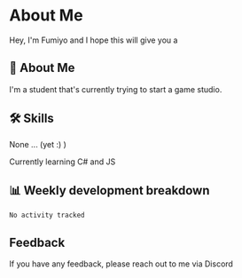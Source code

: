
# About Me

Hey, I'm Fumiyo and I hope this will give you a 


## 🚀 About Me
I'm a student that's currently trying to start a game studio.


## 🛠 Skills
None ... (yet :) )

Currently learning C# and JS


## 📊 Weekly development breakdown
<!--START_SECTION:waka-->

```text
No activity tracked
```

<!--END_SECTION:waka-->


## Feedback

If you have any feedback, please reach out to me via Discord
